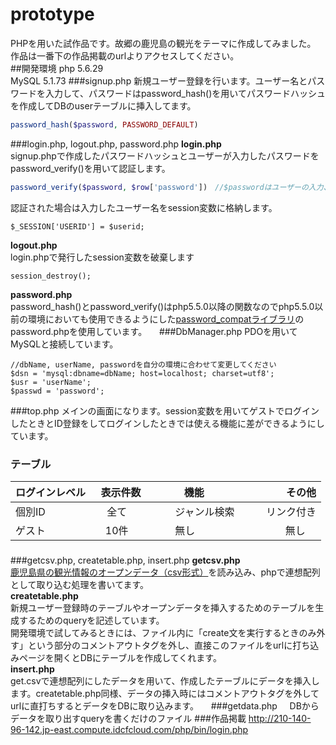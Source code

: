 # prototype
PHPを用いた試作品です。故郷の鹿児島の観光をテーマに作成してみました。<br>
作品は一番下の作品掲載のurlよりアクセスしてください。       
##開発環境
php 5.6.29   
MySQL 5.1.73
###signup.php
新規ユーザー登録を行います。ユーザー名とパスワードを入力して、パスワードはpassword_hash()を用いてパスワードハッシュを作成してDBのuserテーブルに挿入してます。
```php
password_hash($password, PASSWORD_DEFAULT)
```
###login.php, logout.php, password.php
**login.php**<br>
signup.phpで作成したパスワードハッシュとユーザーが入力したパスワードをpassword_verify()を用いて認証します。
```php
password_verify($password, $row['password'])　//$passwordはユーザーの入力、$row['password']はDBより取り出したハッシュパスワードです。
```
認証された場合は入力したユーザー名をsession変数に格納します。   
```
$_SESSION['USERID'] = $userid;
```
**logout.php**<br>
login.phpで発行したsession変数を破棄します
```
session_destroy();
```
**password.php**<br>
password_hash()とpassword_verify()はphp5.5.0以降の関数なのでphp5.5.0以前の環境においても使用できるようにした[password_compatライブラリ](https://github.com/ircmaxell/password_compat)のpassword.phpを使用しています。    
###DbManager.php
PDOを用いてMySQLと接続しています。
```
//dbName, userName, passwordを自分の環境に合わせて変更してください
$dsn = 'mysql:dbname=dbName; host=localhost; charset=utf8';
$usr = 'userName';
$passwd = 'password';
```    
###top.php
メインの画面になります。session変数を用いてゲストでログインしたときとID登録をしてログインしたときでは使える機能に差ができるようにしています。<br>

### テーブル  
| ログインレベル   | 表示件数          | 機能                 | その他    |
| --------------- |:---------------:| -------------------- | ---------:|
| 個別ID          | 全て             | ジャンル検索          | リンク付き |
| ゲスト          | 10件             | 無し                 | 無し       |
### 
###getcsv.php, createtable.php, insert.php
**getcsv.php**<br>
[鹿児島県の観光情報のオープンデータ（csv形式）](https://www.city.kagoshima.lg.jp/jousys/documents/5-1_kankou.csv)を読み込み、phpで連想配列として取り込む処理を書いてます。   
**createtable.php**<br>
新規ユーザー登録時のテーブルやオープンデータを挿入するためのテーブルを生成するためのqueryを記述しています。<br>
開発環境で試してみるときには、ファイル内に「create文を実行するときのみ外す」という部分のコメントアウトタグを外し、直接このファイルをurlに打ち込みページを開くとDBにテーブルを作成してくれます。     
**insert.php**<br>
get.csvで連想配列にしたデータを用いて、作成したテーブルにデータを挿入します。createtable.php同様、データの挿入時にはコメントアウトタグを外してurlに直打ちするとデータをDBに取り込みます。    
###getdata.php     
DBからデータを取り出すqueryを書くだけのファイル
###作品掲載
http://210-140-96-142.jp-east.compute.idcfcloud.com/php/bin/login.php
